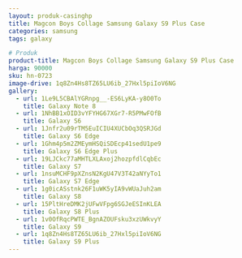 ```yaml
---
layout: produk-casinghp
title: Magcon Boys Collage Samsung Galaxy S9 Plus Case
categories: samsung
tags: galaxy

# Produk
product-title: Magcon Boys Collage Samsung Galaxy S9 Plus Case
harga: 90000
sku: hn-0723
image-drive: 1q8Zn4Hs8TZ65LU6ib_27Hxl5piIoV6NG
gallery:
  - url: 1Le9L5CBAlYGRnpg__-ES6LyKA-y8O0To
    title: Galaxy Note 8
  - url: 1NhBB1xOID3vYFYHG67XGr7-R5PMwFOfB
    title: Galaxy S6
  - url: 1Jnfr2u09rTM5EuICIU4XUCbOq3QSRJGd
    title: Galaxy S6 Edge
  - url: 1Ghm4p5m2ZMEymHSQiSDEcp41sedU1pe9
    title: Galaxy S6 Edge Plus
  - url: 19LJCkc77aMHTLXLAxoj2hozpfdlCqbEc
    title: Galaxy S7
  - url: 1nsuMCHF9pXZnsN2KgU47V3T42aNYyTo1
    title: Galaxy S7 Edge
  - url: 1g0icASstnk26F1uWK5yIA9vWUaJuh2am
    title: Galaxy S8
  - url: 15PltHreDMK2jUFwVFpg6SGJeESInKLEA
    title: Galaxy S8 Plus
  - url: 1v0OfRqcPWTE_BgnAZOUFsku3xzUWkvyY
    title: Galaxy S9
  - url: 1q8Zn4Hs8TZ65LU6ib_27Hxl5piIoV6NG
    title: Galaxy S9 Plus
---
```

